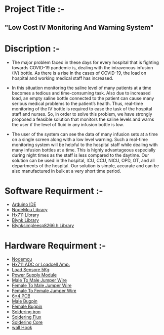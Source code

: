 # Project Title :- #
## "Low Cost IV Monitoring And Warning System" 

# Discription :- #

* The major problem faced in these days for every hospital that is fighting towards COVID-19 pandemic is, dealing with the intravenous infusion (IV) bottle. As there is a rise in the cases of COVID-19, the load on hospital and working medical staff has increased.

* In this situation monitoring the saline level of many patients at a time becomes a tedious and time-consuming task. Also due to increased load,  an empty saline bottle connected to the patient can cause many serious medical problems to the patient’s health. Thus, real-time monitoring of the IV bottle is required to ease the task of the hospital staff and nurses. So, in order to solve this problem, we have strongly proposed a feasible solution that monitors the saline levels and warns the user if the level of fluid in any infusion bottle is low.

* The user of the system can see the data of many infusion sets at a time on a single screen along with a low level warning. Such a real-time monitoring system will be helpful to the hospital staff while dealing with many infusion bottles at a time. This is highly advantageous especially during night times as the staff is less compared to the daytime. Our solution can be used in the hospital, ICU, CCU, NICU, OPD, OT, and all departments of the hospital. Our solution is simple, accurate and can be also manufactured in bulk at a very short time period.

# Software Requirment :-

* [Arduino IDE](https://www.arduino.cc/en/main/software)
* [NodeMcu Library](https://www.instructables.com/id/Quick-Start-to-Nodemcu-ESP8266-on-Arduino-IDE/)
* [Hx711 Library](https://github.com/bogde/HX711)
* [Blynk Library](https://github.com/blynkkk/blynk-library)
* [Blynksimpleesp8266.h Library](https://github.com/blynkkk/blynk-library/blob/master/src/BlynkSimpleEsp8266.h)

# Hardware Requirment :-

* [Nodemcu](https://www.amazon.in/Robotbanao-NodeMcu-Development-Board-ESP8266/dp/B07D32X6GN/ref=sr_1_2?dchild=1&keywords=Nodemcu&qid=1586329342&sr=8-2)
* [Hx711 ADC or Loadcell Amp.](https://www.amazon.in/Robodo-Electronics-SEN13879-Dual-Channel-Precision/dp/B07B8SJTGW/ref=sr_1_3?dchild=1&keywords=Hx711&qid=1586329454&sr=8-3)
* [Load Sensore 5Kg](https://www.amazon.in/REES52-Load-Cell-Weighing-Sensor/dp/B07V3LZHBG/ref=sr_1_1?crid=2XETY8VRMMK9U&dchild=1&keywords=load+sensor+5kg&qid=1586329511&sprefix=5kg+load+sen%2Caps%2C317&sr=8-1)
* [Power Supply Module](https://www.amazon.in/Robodo-Electronics-OTH17-Arduino-Raspberry/dp/B07B918S9L/ref=sr_1_3?crid=1Q2UK32PPEZQB&dchild=1&keywords=power+supply+module&qid=1586330011&sprefix=power+supply+%2Caps%2C339&sr=8-3)
* [Male To Male Jumper Wire](https://www.amazon.in/ApTechDeals-Jumper-Female-breadboard-jumper/dp/B074J9CPV3/ref=sr_1_2?crid=3MY4CGDNPL03B&dchild=1&keywords=male+to+male+jumper+wires&qid=1586329561&sprefix=male+to+male+%2Caps%2C381&sr=8-2)
* [Female To Male Jumper Wire](https://www.amazon.in/ApTechDeals-Jumper-Female-breadboard-jumper/dp/B074J9CPV3/ref=sr_1_2?crid=3MY4CGDNPL03B&dchild=1&keywords=male+to+male+jumper+wires&qid=1586329561&sprefix=male+to+male+%2Caps%2C381&sr=8-2)
* [Female To Female Jumper Wire](https://www.amazon.in/ApTechDeals-Jumper-Female-breadboard-jumper/dp/B074J9CPV3/ref=sr_1_2?crid=3MY4CGDNPL03B&dchild=1&keywords=male+to+male+jumper+wires&qid=1586329561&sprefix=male+to+male+%2Caps%2C381&sr=8-2)
* [6*4 PCB](https://www.amazon.in/General-purpose-female-pinhead-connector/dp/B07X86M6V6/ref=sr_1_1?dchild=1&keywords=6*4+pcb&qid=1586329625&sr=8-1)
* [Male Bugpin](https://www.amazon.in/General-purpose-female-pinhead-connector/dp/B07X86M6V6/ref=sr_1_1?dchild=1&keywords=6*4+pcb&qid=1586329625&sr=8-1)
* [Female Bugpin](https://www.amazon.in/General-purpose-female-pinhead-connector/dp/B07X86M6V6/ref=sr_1_1?dchild=1&keywords=6*4+pcb&qid=1586329625&sr=8-1)
* [Soldering iron](https://www.amazon.in/Twisted-25-Watt-Soldering-Iron/dp/B07H7RB5Q4/ref=sr_1_9?crid=KBXHOQ60L92M&dchild=1&keywords=soldering+iron+set&qid=1586329699&sprefix=solde%2Caps%2C367&sr=8-9)
* [Soldering Flux](https://www.amazon.in/Twisted-25-Watt-Soldering-Iron/dp/B07H7RB5Q4/ref=sr_1_9?crid=KBXHOQ60L92M&dchild=1&keywords=soldering+iron+set&qid=1586329699&sprefix=solde%2Caps%2C367&sr=8-9)
* [Soldering Core](https://www.amazon.in/Twisted-25-Watt-Soldering-Iron/dp/B07H7RB5Q4/ref=sr_1_9?crid=KBXHOQ60L92M&dchild=1&keywords=soldering+iron+set&qid=1586329699&sprefix=solde%2Caps%2C367&sr=8-9)
* [wall Hook](https://www.flipkart.com/daluci-strong-adhesive-hook-wall-door-sticky-hanger/p/itmca741139c2a0d?pid=HOKFJAXHPASU9G7W&lid=LSTHOKFJAXHPASU9G7W14NOTX&marketplace=FLIPKART&srno=b_2_52&otracker=browse&fm=organic&iid=c74fbe91-e99c-4f8a-b277-abe8c267347b.HOKFJAXHPASU9G7W.SEARCH&ppt=browse&ppn=browse&ssid=4ok87mxfg00000001586329134841)
